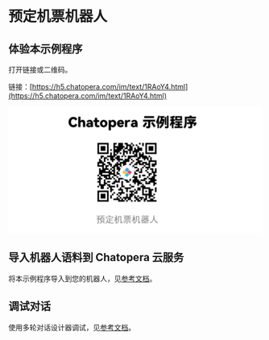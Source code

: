 # 预定机票机器人
<!-- 示例程序，https://github.com/chatopera/chatbot-samples，误删！！ -->

## 体验本示例程序

打开链接或二维码。

链接：[https://h5.chatopera.com/im/text/1RAoY4.html](https://h5.chatopera.com/im/text/1RAoY4.html)

![Alt text](assets/screenshot_20240627140852.png)

## 导入机器人语料到 Chatopera 云服务

将本示例程序导入到您的机器人，见[参考文档](https://github.com/chatopera/chatbot-samples?tab=readme-ov-file#%E4%BD%BF%E7%94%A8-cli-%E5%AF%BC%E5%85%A5%E7%A4%BA%E4%BE%8B%E7%A8%8B%E5%BA%8F)。

## 调试对话

使用多轮对话设计器调试，见[参考文档](https://docs.chatopera.com/products/chatbot-platform/tutorials/3-add-scripts-function.html)。